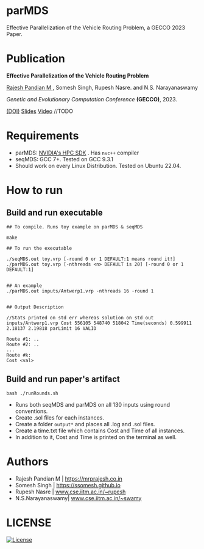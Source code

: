 # parMDS
Effective Parallelization of the Vehicle Routing Problem, a GECCO 2023 Paper.


# Publication

**Effective Parallelization of the Vehicle Routing Problem**

<u>Rajesh Pandian M </u>, Somesh Singh, Rupesh Nasre. and N.S. Narayanaswamy

*Genetic and Evolutionary Computation Conference* **(GECCO)**, 2023. 

[(DOI)](https://doi.org/10.1145/3583131.3590458) [Slides](#) [Video](#) //TODO

# Requirements  

- parMDS: [NVIDIA's HPC SDK](https://developer.nvidia.com/hpc-sdk) . Has `nvc++`  compiler
- seqMDS: GCC 7+. Tested on GCC 9.3.1
- Should work on every Linux Distribution. Tested on Ubuntu 22.04.


# How to run

## Build and run executable
```
## To compile. Runs toy example on parMDS & seqMDS 

make

## To run the executable

./seqMDS.out toy.vrp [-round 0 or 1 DEFAULT:1 means round it!]
./parMDS.out toy.vrp [-nthreads <n> DEFAULT is 20] [-round 0 or 1 DEFAULT:1]


## An example
./parMDS.out inputs/Antwerp1.vrp -nthreads 16 -round 1


## Output Description

//Stats printed on std err whereas solution on std out
inputs/Antwerp1.vrp Cost 556105 548740 518042 Time(seconds) 0.599911 2.18137 2.19818 parLimit 16 VALID    

Route #1: ..
Route #2: ..
...
Route #k:
Cost <val>

```

## Build and run paper's artifact

```
bash ./runRounds.sh
```


- Runs both seqMDS and parMDS on all 130 inputs using round conventions.
- Create .sol files for each instances.
- Create a folder `output*` and places all .log and .sol files.
- Create a time.txt file which contains Cost and Time of all instances.
- In addition to it, Cost and Time is printed on the terminal as well.



# Authors 
 * Rajesh Pandian M | https://mrprajesh.co.in
 * Somesh Singh     | https://ssomesh.github.io
 * Rupesh Nasre     | www.cse.iitm.ac.in/~rupesh
 * N.S.Narayanaswamy| www.cse.iitm.ac.in/~swamy


# LICENSE
[![License](http://img.shields.io/:license-mit-blue.svg?style=flat-square)](http://badges.mit-license.org)
